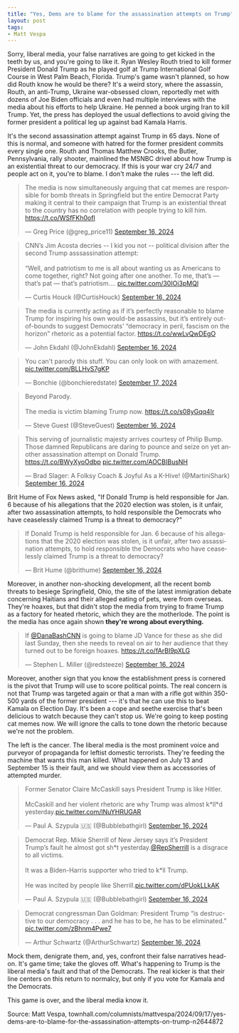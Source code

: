 ```yaml
---
title: "Yes, Dems are to blame for the assassination attempts on Trump"
layout: post
tags:
- Matt Vespa
---
```


Sorry, liberal media, your false narratives are going to get kicked in the teeth by us, and you're going to like it. Ryan Wesley Routh tried to kill former President Donald Trump as he played golf at Trump International Golf Course in West Palm Beach, Florida. Trump's game wasn't planned, so how did Routh know he would be there? It's a weird story, where the assassin, Routh, an anti-Trump, Ukraine war-obsessed clown, reportedly met with dozens of Joe Biden officials and even had multiple interviews with the media about his efforts to help Ukraine. He penned a book urging Iran to kill Trump. Yet, the press has deployed the usual deflections to avoid giving the former president a political leg up against bad Kamala Harris.

It's the second assassination attempt against Trump in 65 days. None of this is normal, and someone with hatred for the former president commits every single one. Routh and Thomas Matthew Crooks, the Butler, Pennsylvania, rally shooter, mainlined the MSNBC drivel about how Trump is an existential threat to our democracy. If this is your war cry 24/7 and people act on it, you're to blame. I don't make the rules --- the left did.

<blockquote class="twitter-tweet"> <p lang="en" dir="ltr"> The media is now simultaneously arguing that cat memes are responsible for bomb threats in Springfield but the entire Democrat Party making it central to their campaign that Trump is an existential threat to the country has no correlation with people trying to kill him. <a target="_blank" href="https://t.co/WSfFKh0ofl">https://t.co/WSfFKh0ofl</a> </p> — Greg Price (@greg_price11) <a target="_blank" href="https://twitter.com/greg_price11/status/1835742492005675291?ref_src=twsrc%5Etfw">September 16, 2024</a> </blockquote>

<blockquote class="twitter-tweet"> <p lang="en" dir="ltr"> CNN’s Jim Acosta decries -- I kid you not -- political division after the second Trump asssassination attempt:<br /> <br /> “Well, and patriotism to me is all about wanting us as Americans to come together, right? Not going after one another. To me, that’s — that’s pat — that’s patriotism.… <a target="_blank" href="https://t.co/30IOi3pMQl">pic.twitter.com/30IOi3pMQl</a> </p> — Curtis Houck (@CurtisHouck) <a target="_blank" href="https://twitter.com/CurtisHouck/status/1835700639604560304?ref_src=twsrc%5Etfw">September 16, 2024</a> </blockquote>

<blockquote class="twitter-tweet"> <p lang="en" dir="ltr"> The media is currently acting as if it’s perfectly reasonable to blame Trump for inspiring his own would-be assassins, but it’s entirely out-of-bounds to suggest Democrats’ “democracy in peril, fascism on the horizon” rhetoric as a potential factor. <a target="_blank" href="https://t.co/wwLvQwDEgO">https://t.co/wwLvQwDEgO</a> </p> — John Ekdahl (@JohnEkdahl) <a target="_blank" href="https://twitter.com/JohnEkdahl/status/1835701303487480259?ref_src=twsrc%5Etfw">September 16, 2024</a> </blockquote>

<blockquote class="twitter-tweet"> <p lang="en" dir="ltr"> You can't parody this stuff. You can only look on with amazement. <a target="_blank" href="https://t.co/BLLHvS7gKP">pic.twitter.com/BLLHvS7gKP</a> </p> — Bonchie (@bonchieredstate) <a target="_blank" href="https://twitter.com/bonchieredstate/status/1835855062171578671?ref_src=twsrc%5Etfw">September 17, 2024</a> </blockquote>

<blockquote class="twitter-tweet"> <p lang="en" dir="ltr"> Beyond Parody.<br /> <br /> The media is victim blaming Trump now. <a target="_blank" href="https://t.co/s08yGqq4Ir">https://t.co/s08yGqq4Ir</a> </p> — Steve Guest (@SteveGuest) <a target="_blank" href="https://twitter.com/SteveGuest/status/1835726746106122730?ref_src=twsrc%5Etfw">September 16, 2024</a> </blockquote>

<blockquote class="twitter-tweet"> <p lang="en" dir="ltr"> This serving of journalistic majesty arrives courtesy of Philip Bump.<br /> Those damned Republicans are daring to pounce and seize on yet another assassination attempt on Donald Trump. <a target="_blank" href="https://t.co/BWyXyoOdbp">https://t.co/BWyXyoOdbp</a> <a target="_blank" href="https://t.co/AOCBIBusNH">pic.twitter.com/AOCBIBusNH</a> </p> — Brad Slager: A Folksy Coach &amp; Joyful As a K-Hive! (@MartiniShark) <a target="_blank" href="https://twitter.com/MartiniShark/status/1835797922534892008?ref_src=twsrc%5Etfw">September 16, 2024</a> </blockquote>

Brit Hume of Fox News asked, "If Donald Trump is held responsible for Jan. 6 because of his allegations that the 2020 election was stolen, is it unfair, after two assassination attempts, to hold responsible the Democrats who have ceaselessly claimed Trump is a threat to democracy?"

<blockquote class="twitter-tweet"> <p lang="en" dir="ltr"> If Donald Trump is held responsible for Jan. 6 because of his allegations that the 2020 election was stolen, is it unfair, after two assassination attempts, to hold responsible the Democrats who have ceaselessly claimed Trump is a threat to democracy? </p> — Brit Hume (@brithume) <a target="_blank" href="https://twitter.com/brithume/status/1835768081320403072?ref_src=twsrc%5Etfw">September 16, 2024</a> </blockquote>

Moreover, in another non-shocking development, all the recent bomb threats to besiege Springfield, Ohio, the site of the latest immigration debate concerning Haitians and their alleged eating of pets, were from overseas. They're hoaxes, but that didn't stop the media from trying to frame Trump as a factory for heated rhetoric, which they are the motherlode. The point is the media has once again shown **they're wrong about everything.**

<blockquote class="twitter-tweet"> <p lang="en" dir="ltr"> If <a target="_blank" href="https://twitter.com/DanaBashCNN?ref_src=twsrc%5Etfw">@DanaBashCNN</a> is going to blame JD Vance for these as she did last Sunday, then she needs to reveal on air to her audience that they turned out to be foreign hoaxes. <a target="_blank" href="https://t.co/fArBI9pXLG">https://t.co/fArBI9pXLG</a> </p> — Stephen L. Miller (@redsteeze) <a target="_blank" href="https://twitter.com/redsteeze/status/1835785093165850815?ref_src=twsrc%5Etfw">September 16, 2024</a> </blockquote>

Moreover, another sign that you know the establishment press is cornered is the pivot that Trump will use to score political points. The real concern is not that Trump was targeted again or that a man with a rifle got within 350-500 yards of the former president --- it's that he can use this to beat Kamala on Election Day. It's been a cope and seethe exercise that's been delicious to watch because they can't stop us. We're going to keep posting cat memes now. We will ignore the calls to tone down the rhetoric because we're not the problem.

The left is the cancer. The liberal media is the most prominent voice and purveyor of propaganda for leftist domestic terrorists. They're feeding the machine that wants this man killed. What happened on July 13 and September 15 is their fault, and we should view them as accessories of attempted murder.

<blockquote class="twitter-tweet"> <p lang="en" dir="ltr"> Former Senator Claire McCaskill says President Trump is like Hitler.<br /> <br /> McCaskill and her violent rhetoric are why Trump was almost k*ll*d yesterday.<a target="_blank" href="https://t.co/lNuYHRUGAR">pic.twitter.com/lNuYHRUGAR</a> </p> — Paul A. Szypula 🇺🇸 (@Bubblebathgirl) <a target="_blank" href="https://twitter.com/Bubblebathgirl/status/1835701092539146520?ref_src=twsrc%5Etfw">September 16, 2024</a> </blockquote>

<blockquote class="twitter-tweet"> <p lang="en" dir="ltr"> Democrat Rep. Mikie Sherrill of New Jersey says it’s President Trump’s fault he almost got sh*t yesterday.<a target="_blank" href="https://twitter.com/RepSherrill?ref_src=twsrc%5Etfw">@RepSherrill</a> is a disgrace to all victims.<br /> <br /> It was a Biden-Harris supporter who tried to k*ll Trump.<br /> <br /> He was incited by people like Sherrill.<a target="_blank" href="https://t.co/dPUokLLkAK">pic.twitter.com/dPUokLLkAK</a> </p> — Paul A. Szypula 🇺🇸 (@Bubblebathgirl) <a target="_blank" href="https://twitter.com/Bubblebathgirl/status/1835702190339400154?ref_src=twsrc%5Etfw">September 16, 2024</a> </blockquote>

<blockquote class="twitter-tweet"> <p lang="en" dir="ltr"> Democrat congressman Dan Goldman: President Trump “is destructive to our democracy . . . and he has to be, he has to be eliminated.” <a target="_blank" href="https://t.co/zBhnm4Pwe7">pic.twitter.com/zBhnm4Pwe7</a> </p> — Arthur Schwartz (@ArthurSchwartz) <a target="_blank" href="https://twitter.com/ArthurSchwartz/status/1835698454456152306?ref_src=twsrc%5Etfw">September 16, 2024</a> </blockquote>

Mock them, denigrate them, and, yes, confront their false narratives head-on. It's game time; take the gloves off. What's happening to Trump is the liberal media's fault and that of the Democrats. The real kicker is that their line centers on this return to normalcy, but only if you vote for Kamala and the Democrats.

This game is over, and the liberal media know it.

Source: Matt Vespa, townhall.com/columnists/mattvespa/2024/09/17/yes-dems-are-to-blame-for-the-assassination-attempts-on-trump-n2644872

<script async src="https://platform.twitter.com/widgets.js" charset="utf-8">
</script>
